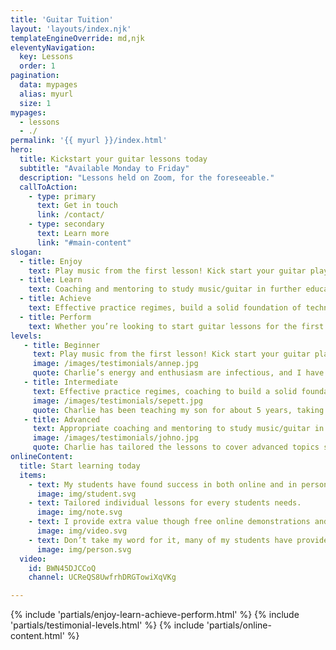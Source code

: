 ```yaml
---
title: 'Guitar Tuition'
layout: 'layouts/index.njk'
templateEngineOverride: md,njk
eleventyNavigation:
  key: Lessons
  order: 1
pagination:
  data: mypages
  alias: myurl
  size: 1
mypages:
  - lessons
  - ./
permalink: '{{ myurl }}/index.html'
hero:
  title: Kickstart your guitar lessons today
  subtitle: "Available Monday to Friday"
  description: "Lessons held on Zoom, for the foreseeable."
  callToAction:
    - type: primary
      text: Get in touch
      link: /contact/
    - type: secondary
      text: Learn more
      link: "#main-content"
slogan:
  - title: Enjoy
    text: Play music from the first lesson! Kick start your guitar playing with enjoyable and frustration free methods.
  - title: Learn
    text: Coaching and mentoring to study music/guitar in further education, prepare for live performances and advice on ways to take your playing to the next level.
  - title: Achieve
    text: Effective practice regimes, build a solid foundation of technique and repertoire, with ways to improve your improvisation and composition skills.
  - title: Perform
    text: Whether you’re looking to start guitar lessons for the first time or you need help on how to develop your playing, CG Guitar is the right place for you.
levels:
   - title: Beginner
     text: Play music from the first lesson! Kick start your guitar playing with enjoyable and frustration free methods.
     image: /images/testimonials/annep.jpg
     quote: Charlie’s energy and enthusiasm are infectious, and I have been so impressed by my son’s progress.
   - title: Intermediate
     text: Effective practice regimes, coaching to build a solid foundation of technique and repertoire, ways to improve your improvisation and composition skills.
     image: /images/testimonials/sepett.jpg
     quote: Charlie has been teaching my son for about 5 years, taking him from complete novice through to playing some pretty impressive rock songs.
   - title: Advanced
     text: Appropriate coaching and mentoring to study music/guitar in further education, to prepare for live performances and advice on ways to take your playing to the next level.
     image: /images/testimonials/johno.jpg
     quote: Charlie has tailored the lessons to cover advanced topics such as, playing with odd time signatures, music theory and improvisation skills.
onlineContent:
  title: Start learning today
  items:
    - text: My students have found success in both online and in person lessons.
      image: img/student.svg
    - text: Tailored individual lessons for every students needs.
      image: img/note.svg
    - text: I provide extra value though free online demonstrations and tutorials.
      image: img/video.svg
    - text: Don’t take my word for it, many of my students have provided testimonials.
      image: img/person.svg
  video:
    id: BWN45DJCCoQ
    channel: UCReQS8UwfrhDRGTowiXqVKg

---
```


{% include 'partials/enjoy-learn-achieve-perform.html' %}
{% include 'partials/testimonial-levels.html' %}
{% include 'partials/online-content.html' %}

